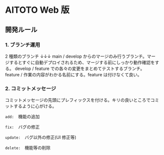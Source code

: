 # AITOTO Web 版

## 開発ルール

### 1. ブランチ運用

2 種類のブランチ ↓↓↓
main / develop からのマージのみ行うブランチ。マージするとすぐに自動デプロイされるため、マージする前にしっかり動作確認をする。
develop / feature での各々の変更をまとめてテストするブランチ。
feature / 作業の内容がわかる名前にする。feature は付けなくて良い。

### 2. コミットメッセージ

コミットメッセージの先頭にプレフィックスを付ける。キリの良いところでコミットするように心がける。

`add:`　機能の追加

`fix:`　バグの修正

`update:`　バグ以外の修正(UI 修正等)

`delete:`　機能等の削除
